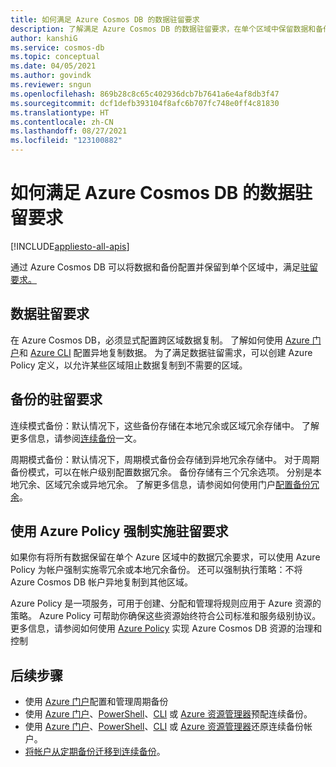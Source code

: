 ```yaml
---
title: 如何满足 Azure Cosmos DB 的数据驻留要求
description: 了解满足 Azure Cosmos DB 的数据驻留要求，在单个区域中保留数据和备份。
author: kanshiG
ms.service: cosmos-db
ms.topic: conceptual
ms.date: 04/05/2021
ms.author: govindk
ms.reviewer: sngun
ms.openlocfilehash: 869b28c8c65c402936dcb7b7641a6e4af8db3f47
ms.sourcegitcommit: dcf1defb393104f8afc6b707fc748e0ff4c81830
ms.translationtype: HT
ms.contentlocale: zh-CN
ms.lasthandoff: 08/27/2021
ms.locfileid: "123100882"
---
```

# <a name="how-to-meet-data-residency-requirements-in-azure-cosmos-db"></a>如何满足 Azure Cosmos DB 的数据驻留要求
[!INCLUDE[appliesto-all-apis](includes/appliesto-all-apis.md)]

通过 Azure Cosmos DB 可以将数据和备份配置并保留到单个区域中，满足[驻留要求。](https://azure.microsoft.com/global-infrastructure/data-residency/)

## <a name="residency-requirements-for-data"></a>数据驻留要求

在 Azure Cosmos DB，必须显式配置跨区域数据复制。 了解如何使用 [Azure 门户](how-to-manage-database-account.md#addremove-regions-from-your-database-account)和 [Azure CLI](scripts/cli/common/regions.md) 配置异地复制数据。 为了满足数据驻留需求，可以创建 Azure Policy 定义，以允许某些区域阻止数据复制到不需要的区域。

## <a name="residency-requirements-for-backups"></a>备份的驻留要求

连续模式备份：默认情况下，这些备份存储在本地冗余或区域冗余存储中。 了解更多信息，请参阅[连续备份](provision-account-continuous-backup.md)一文。

周期模式备份：默认情况下，周期模式备份会存储到异地冗余存储中。 对于周期备份模式，可以在帐户级别配置数据冗余。 备份存储有三个冗余选项。 分别是本地冗余、区域冗余或异地冗余。 了解更多信息，请参阅如何使用门户[配置备份冗余](configure-periodic-backup-restore.md#configure-backup-interval-retention)。

## <a name="use-azure-policy-to-enforce-the-residency-requirements"></a>使用 Azure Policy 强制实施驻留要求

如果你有将所有数据保留在单个 Azure 区域中的数据冗余要求，可以使用 Azure Policy 为帐户强制实施零冗余或本地冗余备份。  还可以强制执行策略：不将 Azure Cosmos DB 帐户异地复制到其他区域。

Azure Policy 是一项服务，可用于创建、分配和管理将规则应用于 Azure 资源的策略。 Azure Policy 可帮助你确保这些资源始终符合公司标准和服务级别协议。 更多信息，请参阅如何使用 [Azure Policy](policy.md) 实现 Azure Cosmos DB 资源的治理和控制

## <a name="next-steps"></a>后续步骤

* 使用 [Azure 门户](configure-periodic-backup-restore.md)配置和管理周期备份
* 使用 [Azure 门户](provision-account-continuous-backup.md#provision-portal)、[PowerShell](provision-account-continuous-backup.md#provision-powershell)、[CLI](provision-account-continuous-backup.md#provision-cli) 或 [Azure 资源管理器](provision-account-continuous-backup.md#provision-arm-template)预配连续备份。
* 使用 [Azure 门户](restore-account-continuous-backup.md#restore-account-portal)、[PowerShell](restore-account-continuous-backup.md#restore-account-powershell)、[CLI](restore-account-continuous-backup.md#restore-account-cli) 或 [Azure 资源管理器](restore-account-continuous-backup.md#restore-arm-template)还原连续备份帐户。
* [将帐户从定期备份迁移到连续备份](migrate-continuous-backup.md)。


